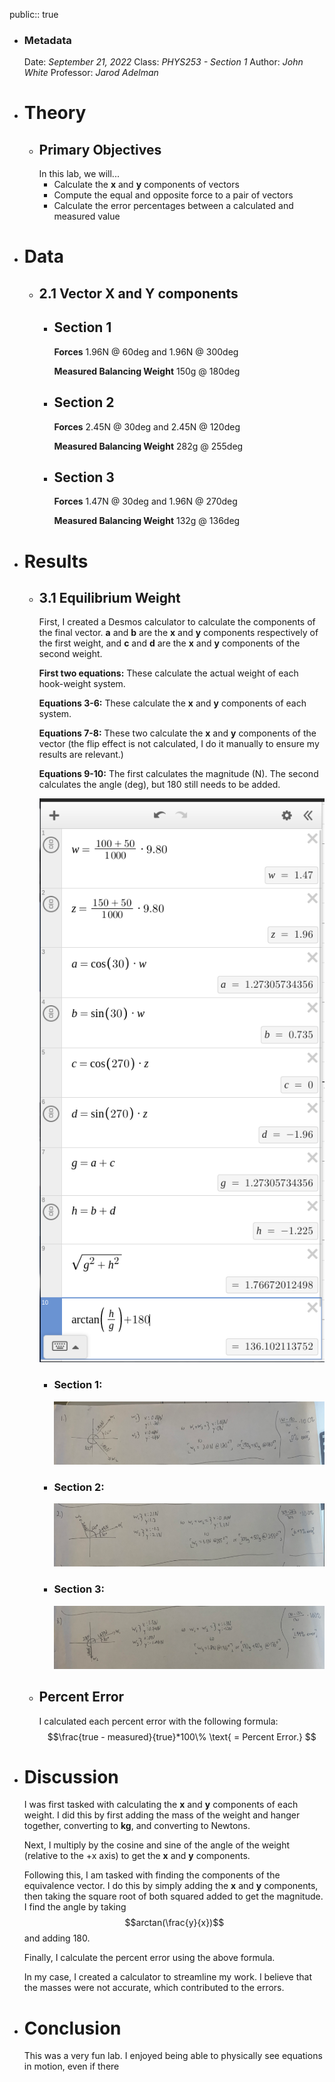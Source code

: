 public:: true

- ### Metadata
  Date: *September 21, 2022*
  Class: *PHYS253 - Section 1*
  Author: *John White*
  Professor: *Jarod Adelman*
- # Theory
	- ## Primary Objectives
	  In this lab, we will...
	  * Calculate the **x** and **y** components of vectors
	  * Compute the equal and opposite force to a pair of vectors
	  * Calculate the error percentages between a calculated and measured value
- # Data
	- ## 2.1 Vector X and Y components
		- ## Section 1
		  **Forces**
		  1.96N @ 60deg and 1.96N @ 300deg
		  
		  **Measured Balancing Weight**
		  150g @ 180deg
		- ## Section 2
		  **Forces**
		  2.45N @ 30deg and 2.45N @ 120deg
		  
		  **Measured Balancing Weight**
		  282g @ 255deg
		- ## Section 3
		  **Forces**
		  1.47N @ 30deg and 1.96N @ 270deg
		  
		  **Measured Balancing Weight**
		  132g @ 136deg
- # Results
	- ## 3.1 Equilibrium Weight
	  First, I created a Desmos calculator to calculate the components of the final vector. **a** and **b** are the **x** and **y** components respectively of the first weight, and **c** and **d** are the **x** and **y** components of the second weight.
	  
	  **First two equations:**
	  These calculate the actual weight of each hook-weight system.
	  
	  **Equations 3-6:**
	  These calculate the **x** and **y** components of each system.
	  
	  **Equations 7-8:**
	  These two calculate the **x** and **y** components of the vector (the flip effect is not calculated, I do it manually to ensure my results are relevant.)
	  
	  **Equations 9-10:**
	  The first calculates the magnitude (N).
	  The second calculates the angle (deg), but 180 still needs to be added.
	  
	  ![image.png](../assets/image_1696277462627_0.png)
		- ### Section 1:
		  ![image.png](../assets/image_1696298957854_0.png)
		- ### Section 2:
		  ![image.png](../assets/image_1696299002530_0.png)
		- ### Section 3:
		  ![image.png](../assets/image_1696299027545_0.png)
	- ## Percent Error
	  I calculated each percent error with the following formula:
	  $$\frac{true - measured}{true}*100\% \text{ = Percent Error.} $$
- # Discussion
  I was first tasked with calculating the **x** and **y** components of each weight. I did this by first adding the mass of the weight and hanger together, converting to **kg**, and converting to Newtons.
  
  Next, I multiply by the cosine and sine of the angle of the weight (relative to the +x axis) to get the **x** and **y** components.
  
  Following this, I am tasked with finding the components of the equivalence vector. I do this by simply adding the **x** and **y** components, then taking the square root of both squared added to get the magnitude. I find the angle by taking $$arctan(\frac{y}{x})$$ and adding 180.
  
  Finally, I calculate the percent error using the above formula.
  
  
  In my case, I created a calculator to streamline my work. I believe that the masses were not accurate, which contributed to the errors.
- # Conclusion
  This was a very fun lab. I enjoyed being able to physically see equations in motion, even if there